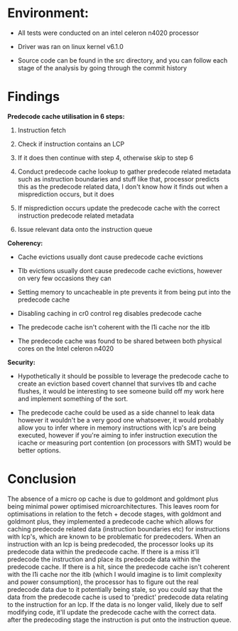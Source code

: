# Environment:

- All tests were conducted on an intel celeron n4020 processor

- Driver was ran on linux kernel v6.1.0

- Source code can be found in the src directory, and you can follow
  each stage of the analysis by going through the commit history

# Findings

**Predecode cache utilisation in 6 steps:**

  1. Instruction fetch

  2. Check if instruction contains an LCP

  3. If it does then continue with step 4, otherwise skip to step 6

  4. Conduct predecode cache lookup to gather predecode related metadata such as 
     instruction boundaries and stuff like that, processor predicts this as the predecode 
     related data, I don't know how it finds out when a misprediction occurs, but it does

  5. If misprediction occurs update the predecode cache with the correct instruction 
     predecode related metadata

  6. Issue relevant data onto the instruction queue

**Coherency:**

- Cache evictions usually dont cause predecode cache evictions

- Tlb evictions usually dont cause predecode cache evictions, however on very few occasions they can

- Setting memory to uncacheable in pte prevents it from being put into the predecode cache

- Disabling caching in cr0 control reg disables predecode cache

- The predecode cache isn't coherent with the l1i cache nor the itlb

- The predecode cache was found to be shared between both physical cores on 
  the Intel celeron n4020

**Security:**

- Hypothetically it should be possible to leverage the predecode cache to create an eviction based covert 
  channel that survives tlb and cache flushes, it would be interesting to see someone build off my 
  work here and implement something of the sort.

- The predecode cache could be used as a side channel to leak data however it wouldn't be a very good one 
  whatsoever, it would probably allow you to infer where in memory instructions with lcp's are being executed, 
  however if you're aiming to infer instruction execution the icache or measuring port contention 
  (on processors with SMT) would be better options.

# Conclusion

The absence of a micro op cache is due to goldmont and goldmont plus being minimal power optimised 
microarchitectures. This leaves room for optimisations in relation to the fetch + decode stages, with goldmont 
and goldmont plus, they implemented a predecode cache which allows for caching predecode related data
(instruction boundaries etc) for instructions with lcp's, which are known to be problematic for predecoders. When 
an instruction with an lcp is being predecoded, the processor looks up its predecode data within the predecode cache.
If there is a miss it'll predecode the instruction and place its predecode data within the predecode cache. 
If there is a hit, since the predecode cache isn't coherent with the l1i cache nor the itlb 
(which I would imagine is to limit complexity and power consumption), the processor has to figure out the real 
predecode data due to it potentially being stale, so you could say that the data from the predecode cache is used 
to 'predict' predecode data relating to the instruction for an lcp. If the data is no longer valid, likely due to self 
modifying code, it'll update the predecode cache with the correct data. after the predecoding stage the instruction is 
put onto the instruction queue.
